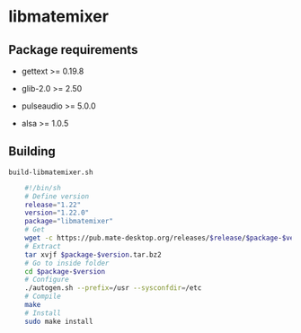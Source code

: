 # libmatemixer

## Package requirements

  * gettext >= 0.19.8

  * glib-2.0 >= 2.50

  * pulseaudio >= 5.0.0

  * alsa >= 1.0.5

## Building

`build-libmatemixer.sh`

```bash
    #!/bin/sh
    # Define version
    release="1.22"
    version="1.22.0"
    package="libmatemixer"
    # Get
    wget -c https://pub.mate-desktop.org/releases/$release/$package-$version.tar.bz2
    # Extract
    tar xvjf $package-$version.tar.bz2
    # Go to inside folder
    cd $package-$version
    # Configure
    ./autogen.sh --prefix=/usr --sysconfdir=/etc
    # Compile
    make
    # Install
    sudo make install
```

